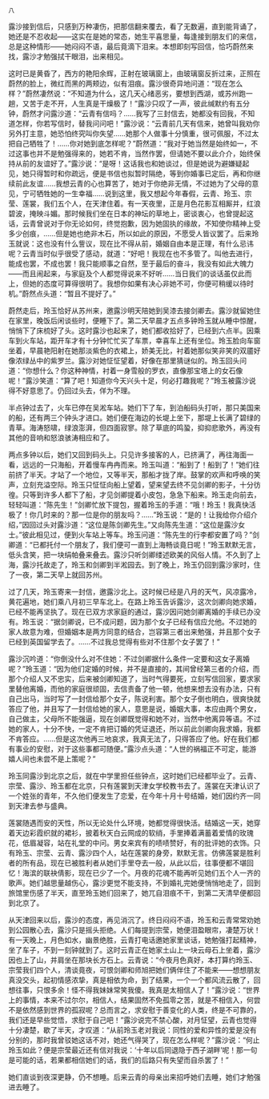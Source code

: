     八 

   露沙接到信后，只感到万种凄伤，把那信翻来覆去，看了无数遍，直到能背诵了，她还是不忍收起——这实在是她的常态，她生平喜思量，每逢接到朋友们的来信，总是这种情形——她闷闷不语，最后竟滴下泪来。本想即刻写回信，恰巧蔚然来找，露沙才勉强拭干眼泪，出来相见。

   这时已是黄昏了，西方的艳阳余辉，正射在玻璃窗上，由玻璃窗反折过来，正照在蔚然的脸上，微红而黑的两颊边，似有泪痕。露沙很奇异地问道：“现在怎么样？”蔚然凄然说：“不知道为什么，这几天心绪恶劣，要想到西湖，或苏州跑一趟，又苦于走不开，人生真是干燥极了！”露沙只叹了一声，彼此缄默约有五分钟，蔚然才问露沙道：“云青有信吗？……我写了三封信去，她都没有回我，不知道怎样，你若写信时，替我问问吧！”露沙说：“云青前几天有信来，她曾叫我劝你另外打主意，她恐怕终究叫你失望……她那个人做事十分慎重，很可佩服，不过太把自己牺牲了！……你对她到底怎样呢？”蔚然道：“我对于她当然是始终如一，不过这事也并不是勉强得来的，她若不肯，当然作罢，但请她不要以此介介，始终保持从前的友谊好了。”露沙说：“是呀！这话我也和她谈过，但是她说为避嫌疑起见，她只得暂时和你疏远，便是书信也拟暂时隔绝，等到你婚事已定后，再和你继续前此友谊……我想云青的心也算苦了，她对于你绝非无情，不过她为了父母的意见，宁可牺牲她的一生幸福……说到这里，我又想起今年春假，云青、玲玉、宗莹、莲裳，我们五个人，在天津住着。有一天夜里，正是月色花影互相厮并，红浪碧波，掩映斗媚。那时候我们坐在日本的神坛的草地上，密谈衷心，也曾提起这话，云青曾说对于你无论如何，终觉抱歉，因为她固执的缘故，不知使你精神上受多少创痕，……但是她也绝非木石，所以如此的原因，不愿受人皆议罢了。后来玲玉就说：这也没有什么訾议，现在比不得从前，婚姻自由本是正理，有什么忌讳呢？云青当时似乎很受了感动，就道：“好吧！我现在也不多管了。叫他去进行，能成也罢，不成也罢！我只能顺事之自然，至于最后的奋斗，我没有如此大魄力——而且闹起来，与家庭及个人都觉得说来不好听……当日我们的谈话虽仅此而上，但她的态度可算得很明了。我想你如果有决心非她不可，你便可稍缓以待时机。”蔚然点头道：“暂且不提好了。”

   蔚然走后，玲玉恰好从苏州来，邀露沙明天陪她到吴漆去接剑卿去。露沙就留她住在家里，晚饭后闲谈些时，便睡下了。第二天早晨才五点多钟玲玉就从睡中惊醒，悄悄下了床梳好了头。这时露沙也起来了，她们都收拾好了，已经到六点半。因乘车到火车站，距开车才有十分钟忙忙买了车票，幸喜车上还有坐位。玲玉脸向车窗坐着，早晨艳阳射在她那淡紫色的衣裙上，娇美无比，衬着她那似笑非笑的双靥好像浓绿丛中的紫罗兰。露沙对她怔怔望着，好像在那里猜谜似的。玲玉回头问道：“你想什么？你这种神情，衬着一身雪般的罗衣，直像那宝塔上的女石像呢！”露沙笑道：“算了吧！知道你今天兴头十足，何必打趣我呢？”玲玉被露沙说得不好意思了。仍回过头去，佯为不理。

   半点钟过去了，火车已停在吴淞车站。她们下了车，到泊船码头打听，那只美国来的船，还有两三个钟头才进口。她们便在海边的长堤上坐下，那堤上长满了碧绿的青草。海涛怒啸，绿浪澎湃，但四面寂寥。除了草底的鸣蛩，抑抑悲歌外，再没有其他的音响和怒浪骇涛相应和了。

   两点多钟以后，她们又回到码头上。只见许多接客的人，已挤满了，再往海面一看，远远的一只海船，开着慢车冉冉而来。玲玉叫道：“船到了！船到了！”她们往前挤了半天。才站了一个地位，又等半天，那船才拢了岸。鼓掌的欢声和呼唤的笑声，立刻充溢空际。玲玉只怔怔向船上望着，望来望去终不见剑卿的影子，十分彷徨。只等到许多人都下了船，才见剑卿提着小皮包，急急下船来。玲玉走向前去，轻轻叫道：“陈先生！”剑卿忙放下提包，握着玲玉的手道：“哦！玲玉！我真快活极了！你几时来的？那一位是你的朋友吗？……”玲玉说：“是的！让我给你介绍介绍，”因回过头对露沙道：“这位是陈剑卿先生。”又向陈先生道：“这位是露沙女士。”彼此相见过，便到火车站上等车。玲玉问道：“陈先生的行李都安置了吗？”剑卿道：“已都托付一个朋友了，我们便可一直到上海畅谈竟日呢！”玲玉默默无言，低头含笑，把一块绢帕叠来叠去。露沙只听剑卿缕述欧美的风俗人情。不久到了上海，露沙托故走了，玲玉和剑卿到半淞园去。到了晚上，玲玉仍回到露沙家时，住了一夜，第二天早上就回苏州。

   过了几天，玲玉寄来一封信，邀露沙北上。这时候已经是八月的天气，风凉露冷，黄花遍地，她们乘八月初三早车北上。在路上玲玉告诉露沙，这次剑卿向她求婚，已经不能再坚执了。现在已双方求家庭的通过，露沙因问她剑卿离婚的手续已办没有。玲玉说：“据剑卿说，已不成问题，因为那个女子已经有信应允他。不过她的家人故意为难，但婚姻本是两方同意的结合，岂容第三者出来勉强，并且那个女子已经到英国留学去了。……不过我总觉得有些对不住那个女子罢了！”

   露沙沉吟道：“你倒没什么对不住她：不过剑卿据什么条件一定要和这女子离婚呢？”玲玉道：“因为他们定婚的时候，并不是直接的，其间曾经第三者的介绍，而那个介绍人又不忠实，后来被剑卿知道了，当时气得要死，立刻写信回家，要求家里替他离婚，而他的家庭很顽固，去信责备了他一顿，他想来想去没有办法，只有自己出马，当时写了一封信给那个女子，陈说利害。那个女子倒也明白，很爽快就答应了他，并且写了一封信给她的家人，意思是说，婚姻大事，本应由两个男女，自己做主，父母所不能强逼，现在剑卿既觉得和她不对，当然中他离异等语。不过她的家人，十分不快，一定不肯把订婚的凭证退还，所以前此剑卿向我求婚，我都不肯答应。……但是这次他再三地哀求，我真无法了，只得答应了他。好在我们都有事业的安慰，对于这些事都可随便。”露沙点头道：“人世的祸福正不可定，能游嬉人间也未尝不是上策呢？”

   玲玉同露沙到北京之后，就在中学里担任些钟点，这时她们已经都毕业了。云青、宗莹、露沙、玲玉都在北京，只有莲裳到天津女学校教书去了。莲裳在天津认识了一个姓张的青年，不久他们便发生了恋爱，在今年十月十号结婚，她们因约齐一同到天津去参与盛典。

   莲裳随遇而安的天性，所以无论处什么环境，她都觉得很快活。结婚这一天，她穿着天边彩霞织就的裙衫，披着秋天白云网成的软绡，手里捧着满蓄着爱情的玫瑰花，低眉凝容，站在礼堂的中问。男女来宾有的啧啧赞好，有的批评她的衣饰。只有玲玉、宗莹、云青、露沙四个人，站在莲裳的身旁，默默无言。仿佛莲裳是胜利者的所有品，现在已被胜利者从她们手里夺去一般，从此以后，往事便都不堪回忆！海滨的联袂倩影，现在已少了一个。月夜的花魂不能再听见她们五个人一齐的歌声。她们越思量越伤心，露沙更觉不能支持，不到婚礼完她便悄悄地走了，回到旅馆里伤感了半天，直至玲玉她们回来了，她兀自泪痕不干，到第二天清早便都回到北京了。

   从天津回来以后，露沙的态度，再见消沉了。终日闷闷不语，玲玉和云青常常劝她到公园散心去，露沙只是摇头拒绝。人们每提到宗莹，她便泪盈眼帘，凄楚万状！有一天晚上，月色如水，幽景绝胜，云青打电话邀她家里谈话，她勉强打起精神，坐了车子，不到一刻钟就到了。这时云青正在她家土山上一块云母石上坐着，露沙因也上了山，并肩坐在那块长方石上。云青说：“今夜月色真好，本打算约玲玉、宗莹我们四个人，清谈竟夜，可恨剑卿和师旭把她们俩伴住了不能来——想想朋友真没交头，起初情感浓挚，真是相依为命，到了结果，一个一个都风流云散了，回想往事，只恨多余！怪不得我妹妹常笑我傻。我真是太相信人了！”露沙说：“世界上的事情，本来不过尔尔，相信人，结果固然不免孤零之苦，就是不相信入，何尝不是依然感到世界的孤寂呢？总而言之，求安慰于善变化的人类，终是不可靠的，我们还是早些觉悟，求慰于自己吧！”露沙说完不禁心酸，对月怔望，云青也觉得十分凄楚，歇了半天，才叹道：“从前玲玉老对我说：同性的爱和异性的爱是没有分别的，那时我曾驳她这话不对，她还气得哭了，现在怎么样呢？”露沙说：“何止玲玉如此？便是宗莹最近还有信对我说：‘十年以后同退隐于西子湖畔’呢！那一句是可能的话，若果都相信她们的话，我们的后路只有失望而自杀罢了！”

   她们直谈到夜深更静，仍不想睡。后来云青的母亲出来招呼她们去睡，她们才勉强进去睡了。

